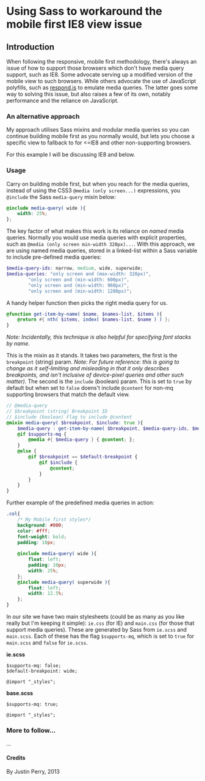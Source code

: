 # Using Sass to workaround the mobile first IE8 view issue

## Introduction
When following the responsive, mobile first methodology, there's always an issue of how to support those browsers which don't have media query support, such as IE8. Some advocate serving up a modified version of the mobile view to such browsers. While others advocate the use of JavaScript polyfills, such as [respond.js](https://github.com/scottjehl/Respond) to emulate media queries. The latter goes some way to solving this issue, but also raises a few of its own, notably performance and the reliance on JavaScript.

### An alternative approach

My approach utilises Sass mixins and modular media queries so you can continue building mobile first as you normally would, but lets you choose a specific view to fallback to for &lt;=IE8 and other non-supporting browsers.

For this example I will be discussing IE8 and below.

### Usage

Carry on building mobile first, but when you reach for the media queries, instead of using the CSS3 `@media (only screen...)` expressions, you `@include` the Sass `media-query` mixin below:

```scss
@include media-query( wide ){
	width: 25%;
};
```

The key factor of what makes this work is its reliance on *named* media queries. Normally you would use media queries with explicit properties, such as `@media (only screen min-width 320px)...`. With this approach, we are using named media queries, stored in a linked-list within a Sass variable to include pre-defined media queries:

``` scss
$media-query-ids: narrow, medium, wide, superwide;
$media-queries: "only screen and (max-width: 320px)",
		"only screen and (min-width: 600px)",
		"only screen and (min-width: 960px)",
		"only screen and (min-width: 1280px)";
```

A handy helper function then picks the right media query for us. 

``` scss
@function get-item-by-name( $name, $names-list, $items ){
	@return #{ nth( $items, index( $names-list, $name ) ) };
}
```

*Note: Incidentally, this technique is also helpful for specifying font stacks by name.*

This is the mixin as it stands. It takes two parameters, the first is the `breakpoint` (string) param. *Note: For future reference: this is going to change as it self-limiting and misleading in that it only describes breakpoints, and isn't inclusive of device-pixel queries and other such matter)*. The second is the `include` (boolean) param. This is set to `true` by default but when set to `false` doens't include `@content` for non-mq supporting browsers that match the default view.

``` scss
// @media-query
// $breakpoint (string) Breakpoint ID
// $include (boolean) Flag to include @content
@mixin media-query( $breakpoint, $include: true ){
	$media-query : get-item-by-name( $breakpoint, $media-query-ids, $media-queries );
	@if $supports-mq {
		@media #{ $media-query } { @content; };
	}
	@else {
		@if $breakpoint == $default-breakpoint {
			@if $include {
				@content;
			}
		}
	}
}
```

Further example of the predefined media queries in action:

``` scss
.col{
	/* My Mobile first styles*/
	background: #000;
	color: #fff;
	font-weight: bold;
	padding: 10px;
	
	@include media-query( wide ){
		float: left;
		padding: 10px;
		width: 25%;
	};
	@include media-query( superwide ){
		float: left;
		width: 12.5%;
	};
}
```

In our site we have two main stylesheets (could be as many as you like really but I'm keeping it simple): `ie.css` (for IE) and `main.css` (for those that support media queries). These are generated by Sass from `ie.scss` and `main.scss`. Each of these has the flag `$supports-mq`, which is set to `true` for `main.scss` and `false` for `ie.scss`.

**ie.scss**
```
$supports-mq: false;
$default-breakpoint: wide;

@import "_styles";
```

**base.scss**
```
$supports-mq: true;

@import "_styles";
```

### More to follow…
...

#### Credits
By Justin Perry, 2013

